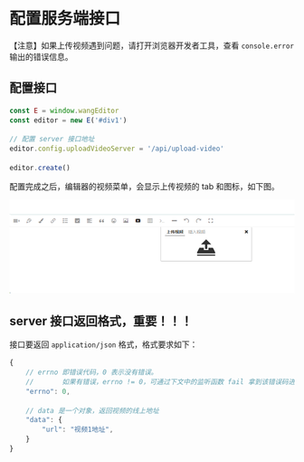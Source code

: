 # 配置服务端接口

【注意】如果上传视频遇到问题，请打开浏览器开发者工具，查看 `console.error` 输出的错误信息。

## 配置接口

```js
const E = window.wangEditor
const editor = new E('#div1')

// 配置 server 接口地址
editor.config.uploadVideoServer = '/api/upload-video'

editor.create()
```

配置完成之后，编辑器的视频菜单，会显示上传视频的 tab 和图标，如下图。

![](../../images/upload-video.png)

## server 接口返回格式，重要！！！

接口要返回 `application/json` 格式，格式要求如下：

```js
{
    // errno 即错误代码，0 表示没有错误。
    //       如果有错误，errno != 0，可通过下文中的监听函数 fail 拿到该错误码进行自定义处理
    "errno": 0,

    // data 是一个对象，返回视频的线上地址
    "data": {
        "url": "视频1地址",
    }
}
```
